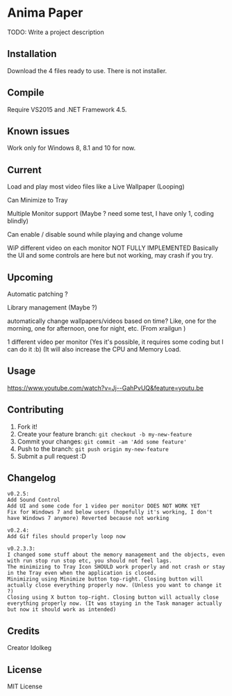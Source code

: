 # Anima Paper

TODO: Write a project description

## Installation

Download the 4 files ready to use.
There is not installer.

## Compile

Require VS2015 and .NET Framework 4.5.

## Known issues

Work only for Windows 8, 8.1 and 10 for now.

## Current

Load and play most video files like a Live Wallpaper (Looping)

Can Minimize to Tray

Multiple Monitor support (Maybe ? need some test, I have only 1, coding blindly)

Can enable / disable sound while playing and change volume

WiP different video on each monitor NOT FULLY IMPLEMENTED Basically the UI and some controls are here but not working, may crash if you try.

## Upcoming

Automatic patching ?

Library management (Maybe ?)

automatically change wallpapers/videos based on time? Like, one for the morning, one for afternoon, one for night, etc. (From xrailgun )

1 different video per monitor (Yes it's possible, it requires some coding but I can do it :b) (It will also increase the CPU and Memory Load.


## Usage

https://www.youtube.com/watch?v=Jj--GahPvUQ&feature=youtu.be

## Contributing

1. Fork it!
2. Create your feature branch: `git checkout -b my-new-feature`
3. Commit your changes: `git commit -am 'Add some feature'`
4. Push to the branch: `git push origin my-new-feature`
5. Submit a pull request :D

## Changelog

	v0.2.5: 
	Add Sound Control
	Add UI and some code for 1 video per monitor DOES NOT WORK YET
	Fix for Windows 7 and below users (hopefully it's working, I don't have Windows 7 anymore) Reverted because not working
	
	v0.2.4: 
	Add Gif files should properly loop now
	
	v0.2.3.3:
	I changed some stuff about the memory management and the objects, even with run stop run stop etc, you should not feel lags.
	The minimizing to Tray Icon SHOULD work properly and not crash or stay in the Tray even when the application is closed.
	Minimizing using Minimize button top-right. Closing button will actually close everything properly now. (Unless you want to change it ?)
	Closing using X button top-right. Closing button will actually close everything properly now. (It was staying in the Task manager actually but now it should work as intended) 
	
## Credits

Creator Idolkeg

## License

MIT License